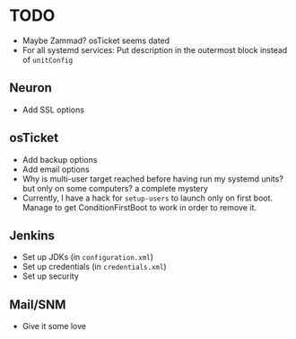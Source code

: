 # TODO
* Maybe Zammad? osTicket seems dated
* For all systemd services: Put description in the outermost block instead of `unitConfig`

## Neuron
* Add SSL options

## osTicket
* Add backup options
* Add email options
* Why is multi-user target reached before having run my systemd units? but only on some computers? a complete mystery
* Currently, I have a hack for `setup-users` to launch only on first boot. Manage to get ConditionFirstBoot to work in order to remove it.

## Jenkins
* Set up JDKs (in `configuration.xml`)
* Set up credentials (in `credentials.xml`)
* Set up security

## Mail/SNM
* Give it some love


